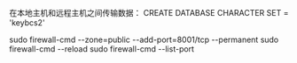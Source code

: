 在本地主机和远程主机之间传输数据：
CREATE DATABASE  CHARACTER SET = 'keybcs2'

sudo firewall-cmd --zone=public --add-port=8001/tcp --permanent
sudo firewall-cmd --reload
sudo firewall-cmd --list-port